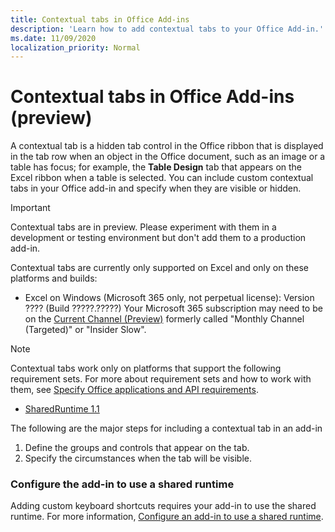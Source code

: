 ```yaml
---
title: Contextual tabs in Office Add-ins
description: 'Learn how to add contextual tabs to your Office Add-in.'
ms.date: 11/09/2020
localization_priority: Normal
---
```


# Contextual tabs in Office Add-ins (preview)

A contextual tab is a hidden tab control in the Office ribbon that is displayed in the tab row when an object in the Office document, such as an image or a table has focus; for example, the **Table Design** tab that appears on the Excel ribbon when a table is selected. You can include custom contextual tabs in your Office add-in and specify when they are visible or hidden.

> [!IMPORTANT]
> Contextual tabs are in preview. Please experiment with them in a development or testing environment but don't add them to a production add-in.
>
> Contextual tabs are currently only supported on Excel and only on these platforms and builds:
>
>* Excel on Windows (Microsoft 365 only, not perpetual license): Version ???? (Build ?????.?????) Your Microsoft 365 subscription may need to be on the [Current Channel (Preview)](https://insider.office.com/en-us/join/windows) formerly called "Monthly Channel (Targeted)" or "Insider Slow".

> [!NOTE]
> Contextual tabs work only on platforms that support the following requirement sets. For more about requirement sets and how to work with them, see [Specify Office applications and API requirements](../develop/specify-office-hosts-and-api-requirements.md).
>
> - [SharedRuntime 1.1](../reference/requirement-sets/shared-runtime-requirement-sets.md)

The following are the major steps for including a contextual tab in an add-in

1. Define the groups and controls that appear on the tab.
1. Specify the circumstances when the tab will be visible.


### Configure the add-in to use a shared runtime

Adding custom keyboard shortcuts requires your add-in to use the shared runtime. For more information, [Configure an add-in to use a shared runtime](../excel/configure-your-add-in-to-use-a-shared-runtime.md).

